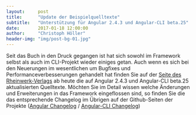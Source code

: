 ```yaml
---
layout:     post
title:      "Update der Beispielquelltexte"
subtitle:   "Unterstützung für Angular 2.4.3 und Angular-CLI beta.25"
date:       2017-01-18 12:00:00
author:     "Christoph Höller"
header-img: "img/post-bg-01.jpg"
---
```


Seit das Buch in den Druck gegangen ist hat sich sowohl im Framework selbst als auch im CLI-Projekt wieder einiges getan.
Auch wenn es sich bei den Neuerungen im wesentlichen um Bugfixes und Performanceverbesserungen gehandelt hat finden Sie auf
der <a href="https://www.rheinwerk-verlag.de/angular_3988" target="_blank">Seite des Rheinwerk-Verlags</a> ab heute die auf Angular 2.4.3
und Angular-CLI beta.25 aktualisierten Quelltexte. Möchten Sie im Detail wissen welche Änderungen und Erweiterungen in das Framework eingeflossen sind, so finden Sie die das entsprechende Changelog im Übrigen auf der Github-Seiten der Projekte (<a href="https://github.com/angular/angular/blob/master/CHANGELOG.md" target="_blank">Angular Changelog</a> / <a href="https://github.com/angular/angular-cli/blob/master/CHANGELOG.md" target="_blank">Angular-CLI Changelog</a>)



<!--
<pre><code class="typescript">
class Foo {
  getFoo() {
    return "EEK";
  }
}

</code></pre>
-->